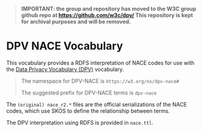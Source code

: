 > **IMPORTANT: the group and repository has moved to the W3C group github repo at https://github.com/w3c/dpv/ This repository is kept for archival purposes and will be removed.**

# DPV NACE Vocabulary

This vocabulary provides a RDFS interpretation of NACE codes for use with the [Data Privacy Vocabulary (DPV)](https://w3.org/ns/dpv) vocabulary.

> The namespace for DPV-NACE is `https://w3.org/ns/dpv-nace#`
>
> The suggested prefix for DPV-NACE terms is `dpv-nace`

The `(original) nace_r2.*` files are the official serializations of the NACE codes, which use SKOS to define the relationship between terms.

The DPV interpretation using RDFS is provided in `nace.ttl`.

